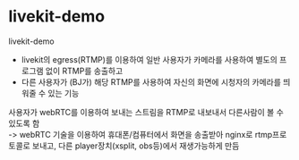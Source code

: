 # livekit-demo
livekit-demo

- livekit의 egress(RTMP)를 이용하여 일반 사용자가 카메라를 사용하여 별도의 프로그램 없이 RTMP를 송출하고
- 다른 사용자가 (BJ가) 해당 RTMP를 사용하여 자신의 화면에 시청자의 카메라를 띄워줄 수 있는 기능

사용자가 webRTC를 이용하여 보내는 스트림을 RTMP로 내보내서 다른사람이 볼 수 있도록 함  
-> webRTC 기술을 이용하여 휴대폰/컴퓨터에서 화면을 송출받아 nginx로 rtmp프로토콜로 보내고, 다른 player장치(xsplit, obs등)에서 재생가능하게 만듬
